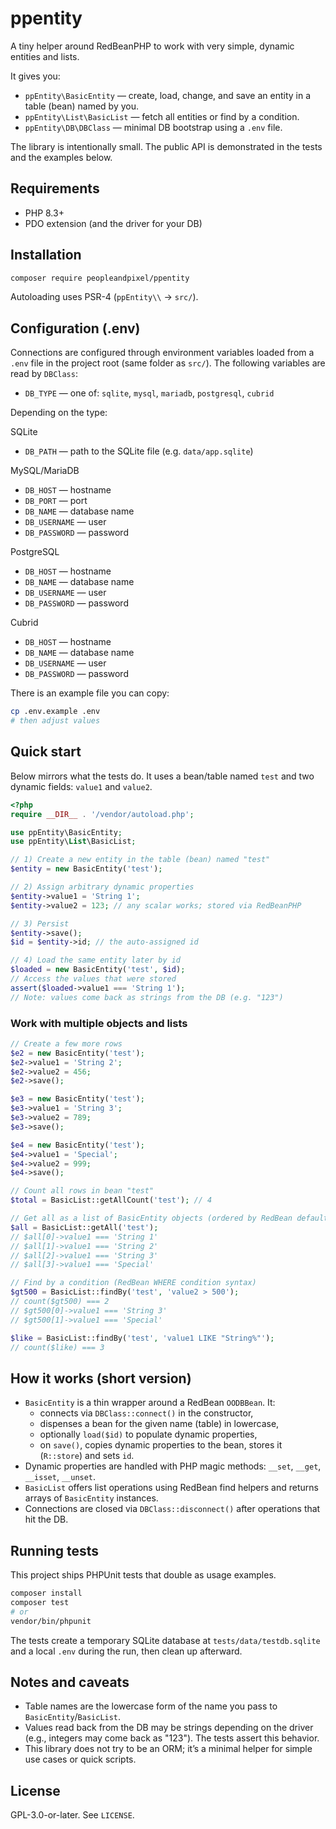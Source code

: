 # ppentity

A tiny helper around RedBeanPHP to work with very simple, dynamic entities and lists.

It gives you:
- `ppEntity\BasicEntity` — create, load, change, and save an entity in a table (bean) named by you.
- `ppEntity\List\BasicList` — fetch all entities or find by a condition.
- `ppEntity\DB\DBClass` — minimal DB bootstrap using a `.env` file.

The library is intentionally small. The public API is demonstrated in the tests and the examples below.

## Requirements
- PHP 8.3+
- PDO extension (and the driver for your DB)

## Installation
```bash
composer require peopleandpixel/ppentity
```

Autoloading uses PSR-4 (`ppEntity\\` → `src/`).

## Configuration (.env)
Connections are configured through environment variables loaded from a `.env` file in the project root (same folder as `src/`). The following variables are read by `DBClass`:

- `DB_TYPE` — one of: `sqlite`, `mysql`, `mariadb`, `postgresql`, `cubrid`

Depending on the type:

SQLite
- `DB_PATH` — path to the SQLite file (e.g. `data/app.sqlite`)

MySQL/MariaDB
- `DB_HOST` — hostname
- `DB_PORT` — port
- `DB_NAME` — database name
- `DB_USERNAME` — user
- `DB_PASSWORD` — password

PostgreSQL
- `DB_HOST` — hostname
- `DB_NAME` — database name
- `DB_USERNAME` — user
- `DB_PASSWORD` — password

Cubrid
- `DB_HOST` — hostname
- `DB_NAME` — database name
- `DB_USERNAME` — user
- `DB_PASSWORD` — password

There is an example file you can copy:
```bash
cp .env.example .env
# then adjust values
```

## Quick start
Below mirrors what the tests do. It uses a bean/table named `test` and two dynamic fields: `value1` and `value2`.

```php
<?php
require __DIR__ . '/vendor/autoload.php';

use ppEntity\BasicEntity;
use ppEntity\List\BasicList;

// 1) Create a new entity in the table (bean) named "test"
$entity = new BasicEntity('test');

// 2) Assign arbitrary dynamic properties
$entity->value1 = 'String 1';
$entity->value2 = 123; // any scalar works; stored via RedBeanPHP

// 3) Persist
$entity->save();
$id = $entity->id; // the auto-assigned id

// 4) Load the same entity later by id
$loaded = new BasicEntity('test', $id);
// Access the values that were stored
assert($loaded->value1 === 'String 1');
// Note: values come back as strings from the DB (e.g. "123")
```

### Work with multiple objects and lists
```php
// Create a few more rows
$e2 = new BasicEntity('test');
$e2->value1 = 'String 2';
$e2->value2 = 456;
$e2->save();

$e3 = new BasicEntity('test');
$e3->value1 = 'String 3';
$e3->value2 = 789;
$e3->save();

$e4 = new BasicEntity('test');
$e4->value1 = 'Special';
$e4->value2 = 999;
$e4->save();

// Count all rows in bean "test"
$total = BasicList::getAllCount('test'); // 4

// Get all as a list of BasicEntity objects (ordered by RedBean default)
$all = BasicList::getAll('test');
// $all[0]->value1 === 'String 1'
// $all[1]->value1 === 'String 2'
// $all[2]->value1 === 'String 3'
// $all[3]->value1 === 'Special'

// Find by a condition (RedBean WHERE condition syntax)
$gt500 = BasicList::findBy('test', 'value2 > 500');
// count($gt500) === 2
// $gt500[0]->value1 === 'String 3'
// $gt500[1]->value1 === 'Special'

$like = BasicList::findBy('test', 'value1 LIKE "String%"');
// count($like) === 3
```

## How it works (short version)
- `BasicEntity` is a thin wrapper around a RedBean `OODBBean`. It:
  - connects via `DBClass::connect()` in the constructor,
  - dispenses a bean for the given name (table) in lowercase,
  - optionally `load($id)` to populate dynamic properties,
  - on `save()`, copies dynamic properties to the bean, stores it (`R::store`) and sets `id`.
- Dynamic properties are handled with PHP magic methods: `__set`, `__get`, `__isset`, `__unset`.
- `BasicList` offers list operations using RedBean find helpers and returns arrays of `BasicEntity` instances.
- Connections are closed via `DBClass::disconnect()` after operations that hit the DB.

## Running tests
This project ships PHPUnit tests that double as usage examples.

```bash
composer install
composer test
# or
vendor/bin/phpunit
```

The tests create a temporary SQLite database at `tests/data/testdb.sqlite` and a local `.env` during the run, then clean up afterward.

## Notes and caveats
- Table names are the lowercase form of the name you pass to `BasicEntity`/`BasicList`.
- Values read back from the DB may be strings depending on the driver (e.g., integers may come back as "123"). The tests assert this behavior.
- This library does not try to be an ORM; it’s a minimal helper for simple use cases or quick scripts.

## License
GPL-3.0-or-later. See `LICENSE`.
